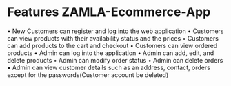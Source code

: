 # Features ZAMLA-Ecommerce-App
•	New Customers can register and log into the web application
•	Customers can view products with their availability status and the prices
•	Customers can add products to the cart and checkout
•	Customers can view ordered products 
•	Admin can log into the application
•	Admin can add, edit, and delete products
•	Admin can modify order status 
•	Admin can delete orders
•	Admin can view customer details such as an address, contact, orders except for the passwords(Customer account be deleted)

